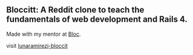 ## Bloccitt: A Reddit clone to teach the fundamentals of web development and Rails 4.

Made with my mentor at [Bloc](http://bloc.io).

visit [lunaramirezj-bloccit](https://lunaramirezj-bloccit.herokuapp.com/)